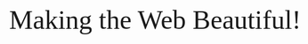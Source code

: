 <!-- <!DOCTYPE html>
<html>
<head>
  <link href="https://fonts.google.com/specimen/Send+Flowers?query=flower" rel="stylesheet">
  <style>
      body {
        font-family: Great Vibes;
        font-size: 30px;
          margin: 20px;
      }
      .project-container {
          display: inline-flex;
          align-items: center;
      }
      .project-info {
          max-width: 60%;
          margin-left: 20px;
      }
      img {
          height: 120px;
      }
  </style>
</head>

<body>
    <div class="project-container">
        <img src="images/camera_project.jpg" title="Camera Project">
        <div class="project-info">
            <h2>Camera Project</h2>
            <p>This is a description of the camera project. Provide more details and information here.</p>
        </div>
    </div>
</body>
</html> -->

<html>
  <head>
    <meta charset="utf-8">
    <link rel="stylesheet"
          href="https://fonts.googleapis.com/css?family=Tangerine">
    <style>
      body {
        font-family: 'Tangerine', serif;
        font-size: 48px;
      }
    </style>
  </head>
  <body>
    <div>Making the Web Beautiful!</div>
  </body>
</html>


<!--
**Kittatata/Kittatata** is a ✨ _special_ ✨ repository because its `README.md` (this file) appears on your GitHub profile.

Here are some ideas to get you started:

- 🔭 I’m currently working on ...
- 🌱 I’m currently learning ...
- 👯 I’m looking to collaborate on ...
- 🤔 I’m looking for help with ...
- 💬 Ask me about ...
- 📫 How to reach me: ...
- 😄 Pronouns: ...
- ⚡ Fun fact: ...
-->
